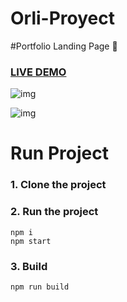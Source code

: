 # Orli-Proyect

#Portfolio Landing Page :page_with_curl:

### [LIVE DEMO](https://orliluq.github.io/Orli-Projects-Landing/)

![img](https://github.com/orliluq/orli-project/main/public/images/back.jpg)


![img](https://github.com/orliluq/orli-project/main/public/images/Web.jpg)

# Run Project
### 1. Clone the project

### 2. Run the project
```shell
npm i
npm start
```

### 3. Build
```shell
npm run build
```



